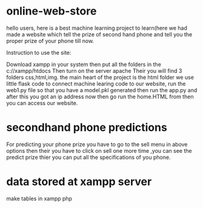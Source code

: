 # online-web-store


hello users,
here is a best machine learning project to learn(here we had made a website which tell the prize of second hand phone and tell you the proper prize of your phone till now.

Instruction to use the site:

Download xampp in your system then put all the folders in the c://xampp/htdocs 
Then turn on the server apache 
Their you will find 3 folders css,html,img.
the main heart of the project is the html folder 
we use little flask code to connect machine learing code to our website,
run the web1.py file so that you have a model.pkl generated
then run the app.py and after this you got an ip address now then go run the home.HTML from then you can access our website.

# secondhand phone predictions
For predicting your phone prize you have to go to the sell menu in above options then their you have to click on sell one more time ,you can see the predict prize thier you can put all the specifications of you phone.

# data stored at xampp server
make tables in xampp php
